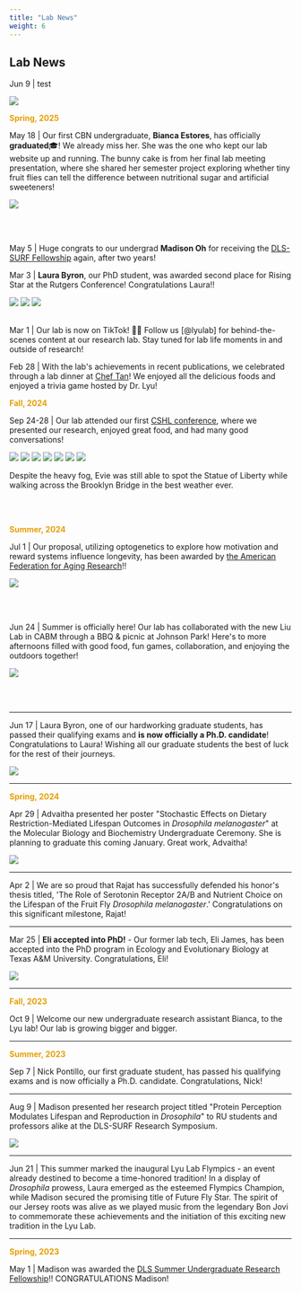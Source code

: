 ```yaml
---
title: "Lab News"
weight: 6
---
```


## Lab News

Jun 9 | test

<img src="img/section5-bianca_graduation.jpg" style="max-width: 100%; height:auto;">


<span style="color: #e59f05;">**Spring, 2025**</span>

May 18 | Our first CBN undergraduate, **Bianca Estores**, has officially **graduated**🎓! We already miss her. She was the one who kept our lab website up and running. The bunny cake is from her final lab meeting presentation, where she shared her semester project exploring whether tiny fruit flies can tell the difference between nutritional sugar and artificial sweeteners!

<img src="img/section5-bianca_graduation.jpg" style="max-width: 100%; height:auto;">

<br><br>

May 5 | Huge congrats to our undergrad **Madison Oh** for receiving the [DLS-SURF Fellowship](https://biology.rutgers.edu/biological-sciences/fellowships-and-awards/dls-surf) again, after two years! 


Mar 3 | **Laura Byron**, our PhD student, was awarded second place for Rising Star at the Rutgers Conference! Congratulations Laura!!

<img src="img/section5-lauraconf1.jpg" style="max-width: 100%; height:auto;">
<img src="img/section5-lauraconf2.jpg" style="max-width: 100%; height:auto;">
<img src="img/section5-lauraconf3.jpg" style="max-width: 100%; height:auto;">
<br><br>

Mar 1 | Our lab is now on TikTok! 🎥🧪 Follow us [@lyulab] for behind-the-scenes content at our research lab. Stay tuned for lab life moments in and outside of research!

Feb 28 | With the lab's achievements in recent publications, we celebrated through a lab dinner at [Chef Tan](https://www.cheftan558.com/)! We enjoyed all the delicious foods and enjoyed a trivia game hosted by Dr. Lyu! 

<span style="color: #e59f05;">**Fall, 2024**</span>

Sep 24-28 | Our lab attended our first [CSHL conference](https://meetings.cshl.edu/meetings.aspx?meet=aging&year=24), where we presented our research, enjoyed great food, and had many good conversations!

<img src="img/section5-cshl1.jpg" style="max-width: 100%; height:auto;">
<img src="img/section5-cshl_nick.jpg" style="max-width: 100%; height:auto;">
<img src="img/section5-cshl2.jpg" style="max-width: 100%; height:auto;">
<img src="img/section5-cshl3.jpg" style="max-width: 100%; height:auto;">
<img src="img/section5-cshl4.jpg" style="max-width: 100%; height:auto;">
<img src="img/section5-cshl5.jpeg" style="max-width: 100%; height:auto;">
<img src="img/section5-brooklynbridge.jpeg" style="max-width: 100%; height:auto;">

Despite the heavy fog, Evie was still able to spot the Statue of Liberty while walking across the Brooklyn Bridge in the best weather ever.

<br><br>

<span style="color: #e59f05;">**Summer, 2024**</span>

Jul 1 | Our proposal, utilizing optogenetics to explore how motivation and reward systems influence longevity, has been awarded by [the American Federation for Aging Research](https://www.afar.org/2024-grant-recipients)!!

<img src="img/section5-afar.png" style="max-width: 100%; height:auto;">

<br><br>

Jun 24 | Summer is officially here! Our lab has collaborated with the new Liu Lab in CABM through a BBQ & picnic at Johnson Park! Here's to more afternoons filled with good food, fun games, collaboration, and enjoying the outdoors together! 

<img src="img/section5-labpicnic.jpg" style="max-width: 100%; height:auto;">

<br><br>

** **

Jun 17 | Laura Byron, one of our hardworking graduate students, has passed their qualifying exams and **is now officially a Ph.D. candidate**! Congratulations to Laura! Wishing all our graduate students the best of luck for the rest of their journeys.

<img src="img/section5-Laura_Byron.jpg" style="max-width: 100%; height:auto;">

** **

<span style="color: #e59f05;">**Spring, 2024**</span>

Apr 29 | Advaitha presented her poster "Stochastic Effects on Dietary Restriction-Mediated Lifespan Outcomes in *Drosophila melanogaster*" at the Molecular Biology and Biochemistry Undergraduate Ceremony. She is planning to graduate this coming January. Great work, Advaitha!

<img src="img/section5-pic2.jpg" style="max-width: 100%; height:auto;">


** **

Apr 2 | We are so proud that Rajat has successfully defended his honor's thesis titled, 'The Role of Serotonin Receptor 2A/B and Nutrient Choice on the Lifespan of the Fruit Fly *Drosophila melanogaster*.' Congratulations on this significant milestone, Rajat!

** **

Mar 25 | **Eli accepted into PhD!** - Our former lab tech, Eli James, has been accepted into the PhD program in Ecology and Evolutionary Biology at Texas A&M University. Congratulations, Eli!

<img src="img/Eli_James.png" style="max-width: 100%; height:auto;">

** **

<span style="color: #e59f05;">**Fall, 2023**</span>

Oct 9 | Welcome our new undergraduate research assistant Bianca, to the Lyu lab! Our lab is growing bigger and bigger.

** **

<span style="color: #e59f05;">**Summer, 2023**</span>

Sep 7 | Nick Pontillo, our first graduate student, has passed his qualifying exams and is now officially a Ph.D. candidate. Congratulations, Nick!

** **

Aug 9 | Madison presented her research project titled "Protein Perception Modulates Lifespan and Reproduction in *Drosophila*" to RU students and professors alike at the DLS-SURF Research Symposium.  

<img src="img/section5-pic1.jpg" style="max-width: 100%; height:auto;">


** **

Jun 21 | This summer marked the inaugural Lyu Lab Flympics - an event already destined to become a time-honored tradition! In a display of *Drosophila* prowess, Laura emerged as the esteemed Flympics Champion, while Madison secured the promising title of Future Fly Star. The spirit of our Jersey roots was alive as we played music from the legendary Bon Jovi to commemorate these achievements and the initiation of this exciting new tradition in the Lyu Lab.

** **

<span style="color: #e59f05;">**Spring, 2023**</span>

May 1 | Madison was awarded the [DLS Summer Undergraduate Research Fellowship](https://biology.rutgers.edu/biological-sciences/fellowships-and-awards/dls-surf)!! CONGRATULATIONS Madison!
